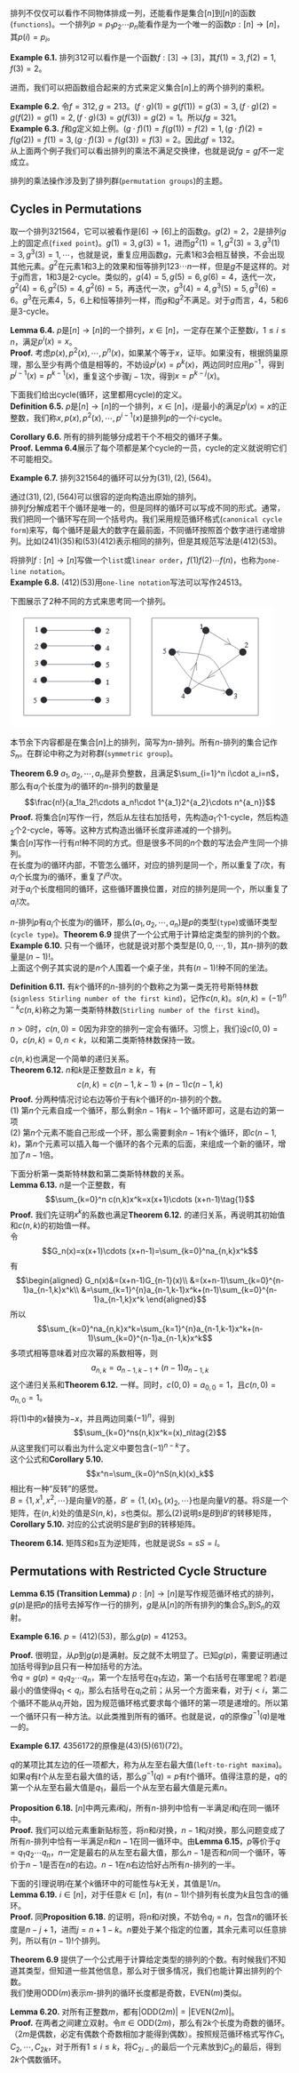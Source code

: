 排列不仅仅可以看作不同物体排成一列，还能看作是集合$[n]$到$[n]$的函数(`functions`)。一个排列$p=p_1p_2\cdots p_n$能看作是为一个唯一的函数$p:[n]\to[n]$，其$p(i)=p_i$。

**Example 6.1.** 排列312可以看作是一个函数$f:[3]\to [3]$，其$f(1)=3,f(2)=1,f(3)=2$。

进而，我们可以把函数组合起来的方式来定义集合$[n]$上的两个排列的乘积。

**Example 6.2.** 令$f=312,g=213$。$(f\cdot g)(1)=g(f(1))=g(3)=3,(f\cdot g)(2) =g(f(2))=g(1)=2,(f\cdot g)(3)=g(f(3))=g(2) =1$。所以$fg=321$。  
**Example 6.3.** $f$和$g$定义如上例。$(g\cdot f)(1)=f(g(1))=f(2)=1,(g\cdot f)(2)=f(g(2))=f(1)=3,(g\cdot f)(3)=f(g(3))=f(3)=2$。因此$gf=132$。  
从上面两个例子我们可以看出排列的乘法不满足交换律，也就是说$fg=gf$不一定成立。

排列的乘法操作涉及到了排列群(`permutation groups`)的主题。

## Cycles in Permutations
取一个排列321564，它可以被看作是$[6]\to[6]$上的函数$g$。$g(2)=2$，2是排列$g$上的固定点(`fixed point`)。$g(1)=3,g(3)=1$，进而$g^2(1)=1,g^2(3)=3,g^3(1)=3,g^3(3)=1,\cdots$，也就是说，重复应用函数$g$，元素1和3会相互替换，不会出现其他元素。$g^2$在元素1和3上的效果和恒等排列$123\cdots n$一样，但是$g$不是这样的。对于$g$而言，1和3是$2$-cycle。类似的，$g(4)=5,g(5)=6,g(6)=4$，迭代一次，$g^2(4)=6,g^2(5)=4,g^2(6)=5$，再迭代一次，$g^3(4)=4,g^3(5)=5,g^3(6)=6$。$g^3$在元素4，5，6上和恒等排列一样，而$g$和$g^2$不满足。对于$g$而言，4，5和6是$3$-cycle。

**Lemma 6.4.** $p$是$[n]\to[n]$的一个排列，$x\in[n]$，一定存在某个正整数$i$，$1\le i\le n$，满足$p^i(x)=x$。  
**Proof.** 考虑$p(x), p^2(x), \cdots, p^n(x)$，如果某个等于$x$，证毕。如果没有，根据鸽巢原理，那么至少有两个值是相等的，不妨设$p^j(x)=p^k(x)$，两边同时应用$p^{-1}$，得到$p^{j-1}(x)=p^{k-1}(x)$，重复这个步骤$j-1$次，得到$x=p^{k-j}(x)$。

下面我们给出cycle(循环，这里都用cycle)的定义。  
**Definition 6.5.** $p$是$[n]\to[n]$的一个排列，$x\in[n]$，$i$是最小的满足$p^i(x)=x$的正整数，我们称$x,p(x), p^2(x), \cdots, p^{i-1}(x)$是排列$p$的一个$i$-cycle。

**Corollary 6.6.** 所有的排列能够分成若干个不相交的循环子集。  
**Proof.** **Lemma 6.4**展示了每个项都是某个cycle的一员，cycle的定义就说明它们不可能相交。

**Example 6.7.** 排列$321564$的循环可以分为$(31), (2), (564)$。

通过$(31), (2), (564)$可以很容的逆向构造出原始的排列。  
排列$f$分解成若干个循环是唯一的，但是同样的循环可以写成不同的形式。通常，我们把同一个循环写在同一个括号内。我们采用规范循环格式(`canonical cycle form`)来写，每个循环是最大的数字在最前面，不同循环按照首个数字进行递增排列。比如$(241)(35)$和$(53)(412)$表示相同的排列，但是其规范写法是$(412)(53)$。

将排列$f:[n]\to[n]$写做一个`list`或`linear order`，$f(1)f(2)\cdots f(n)$，也称为`one-line notation`。  
**Example 6.8.** $(412)(53)$用`one-line notation`写法可以写作24513。

下图展示了2种不同的方式来思考同一个排列。  
![](0601.png)

本节余下内容都是在集合$[n]$上的排列，简写为$n$-排列。所有$n$-排列的集合记作$S_n$。在群论中称之为对称群(`symmetric group`)。

**Theorem 6.9** $a_1,a_2,\cdots,a_n$是非负整数，且满足$\sum_{i=1}^n i\cdot a_i=n$，那么有$a_i$个长度为$i$的循环的$n$-排列的数量是
$$\frac{n!}{a_1!a_2!\cdots a_n!\cdot 1^{a_1}2^{a_2}\cdots n^{a_n}}$$
**Proof.** 将集合$[n]$写作一行，然后从左往右加括号，先构造$a_1$个1-cycle，然后构造$_2$个2-cycle，等等。这种方式构造出循环长度非递减的一个排列。  
集合$[n]$写作一行有$n!$种不同的方式。但是很多不同的$n$个数的写法会产生同一个排列。  
在长度为$i$的循环内部，不管怎么循环，对应的排列是同一个，所以重复了$i$次，有$a_i$个长度为$i$的循环，重复了$i^{a_i}$次。  
对于$a_i$个长度相同的循环，这些循环置换位置，对应的排列是同一个，所以重复了$a_i!$次。

$n$-排列$p$有$a_i$个长度为$i$的循环，那么$(a_1,a_2,\cdots,a_n)$是$p$的类型(`type`)或循环类型(`cycle type`)。**Theorem 6.9** 提供了一个公式用于计算给定类型的排列的个数。  
**Example 6.10.** 只有一个循环，也就是说对那个类型是$(0,0,\cdots,1)$，其$n$-排列的数量是$(n-1)!$。  
上面这个例子其实说的是$n$个人围着一个桌子坐，共有$(n-1)!$种不同的坐法。

**Definition 6.11.** 有$k$个循环的$n$-排列的个数称之为第一类无符号斯特林数(`signless Stirling number of the first kind`)，记作$c(n,k)$。$s(n,k)=(-1)^{n-k}c(n,k)$称之为第一类斯特林数(`Stirling number of the first kind`)。

$n>0$时，$c(n,0)=0$因为非空的排列一定会有循环。习惯上，我们设$c(0,0)=0$，$c(n,k)=0,n<k$，以和第二类斯特林数保持一致。

$c(n,k)$也满足一个简单的递归关系。  
**Theorem 6.12.** $n$和$k$是正整数且$n\ge k$，有
$$c(n,k)=c(n-1,k-1)+(n-1)c(n-1,k)$$
**Proof.** 分两种情况讨论右边等价于有$k$个循环的$n$-排列的个数。  
(1) 第$n$个元素自成一个循环，那么剩余$n-1$有$k-1$个循环即可，这是右边的第一项  
(2) 第$n$个元素不能自己形成一个环，那么需要剩余$n-1$有$k$个循环，即$c(n-1,k)$，第$n$个元素可以插入每一个循环的各个元素的后面，来组成一个新的循环，增加了$n-1$倍。

下面分析第一类斯特林数和第二类斯特林数的关系。  
**Lemma 6.13.** $n$是一个正整数，有
$$\sum_{k=0}^n c(n,k)x^k=x(x+1)\cdots (x+n-1)\tag{1}$$
**Proof.** 我们先证明$x^k$的系数也满足**Theorem 6.12.** 的递归关系，再说明其初始值和$c(n,k)$的初始值一样。  
令
$$G_n(x)=x(x+1)\cdots (x+n-1)=\sum_{k=0}^na_{n,k}x^k$$
有
$$\begin{aligned}
G_n(x)&=(x+n-1)G_{n-1}(x)\\
&=(x+n-1)\sum_{k=0}^{n-1}a_{n-1,k}x^k\\
&=\sum_{k=1}^{n}a_{n-1,k-1}x^k+(n-1)\sum_{k=0}^{n-1}a_{n-1,k}x^k
\end{aligned}$$
所以
$$\sum_{k=0}^na_{n,k}x^k=\sum_{k=1}^{n}a_{n-1,k-1}x^k+(n-1)\sum_{k=0}^{n-1}a_{n-1,k}x^k$$
多项式相等意味着对应次幂的系数相等，则
$$a_{n,k}=a_{n-1,k-1}+(n-1)a_{n-1,k}$$
这个递归关系和**Theorem 6.12.** 一样。同时，$c(0,0)=a_{0,0}=1$，且$c(n,0)=a_{n,0}=1$。

将$(1)$中的$x$替换为$-x$，并且两边同乘$(-1)^n$，得到
$$\sum_{k=0}^ns(n,k)x^k=(x)_n\tag{2}$$
从这里我们可以看出为什么定义中要包含$(-1)^{n-k}$了。  
这个公式和**Corollary 5.10.**
$$x^n=\sum_{k=0}^nS(n,k)(x)_k$$
相比有一种“反转”的感觉。  
$B=\{1,x^1,x^2,\cdots\}$是向量$V$的基，$B'=\{1,(x)_1,(x)_2,\cdots\}$也是向量$V$的基。将$S$是一个矩阵，在$(n,k)$处的值是$S(n,k)$，$s$也类似。那么$(2)$说明$s$是$B$到$B'$的转移矩阵，**Corollary 5.10.** 对应的公式说明$S$是$B'$到$B$的转移矩阵。

**Theorem 6.14.** 矩阵$S$和$s$互为逆矩阵，也就是说$Ss=sS=I$。

## Permutations with Restricted Cycle Structure
**Lemma 6.15 (Transition Lemma)** $p:[n]\to[n]$是写作规范循环格式的排列，$g(p)$是把$p$的括号去掉写作一行的排列，$g$是从$[n]$的所有排列的集合$S_n$到$S_n$的双射。

**Example 6.16.** $p=(412)(53)$，那么$g(p)=41253$。

**Proof.** 很明显，从$p$到$g(p)$是满射。反之就不太明显了。已知$g(p)$，需要证明通过加括号得到$p$且只有一种加括号的方法。  
令$q=g(p)=q_1q_2\cdots q_n$，第一个左括号在$q_1$左边，第一个右括号在哪里呢？若$i$是最小的值使得$q_1<q_i$，那么右括号在$q_i$之前；从另一个方面来看，对于$j<i$，第二个循环不能从$q_j$开始，因为规范循环格式要求每个循环的第一项是递增的。所以第一个循环只有一种方法。以此类推到所有的循环。也就是说，$q$的原像$g^{-1}(q)$是唯一的。

**Example 6.17.** 4356172的原像是(43)(5)(61)(72)。

$q$的某项比其左边的任一项都大，称为从左至右最大值(`left-to-right maxima`)。如果$q$有$t$个从左至右最大值的话，那么$g^{-1}(q)=p$有$t$个循环。值得注意的是，$q$的第一个从左至右最大值是$q_1$，最后一个从左至右最大值是元素$n$。

**Proposition 6.18.** $[n]$中两元素$i$和$j$，所有$n$-排列中恰有一半满足$i$和$j$在同一循环中。  
**Proof.** 我们可以给元素重新贴标签，将$n$和$i$对换，$n-1$和$j$对换，那么问题变成了所有$n$-排列中恰有一半满足$n$和$n-1$在同一循环中。由**Lemma 6.15**，$p$等价于$q=q_1q_2\cdots q_n$，$n$一定是最右的从左至右最大值，那么$n-1$是否和$n$同一个循环，等价于$n-1$是否在$n$的右边。$n-1$在$n$右边恰好占所有$n$-排列的一半。

下面的引理说明$i$在某个$k$循环中的可能性与$k$无关，其值是$1/n$。  
**Lemma 6.19.** $i\in [n]$，对于任意$k\in[n]$，有$(n-1)!$个排列有长度为$k$且包含$i$的循环。  
**Proof.** 同**Proposition 6.18.** 的证明，将$n$和$i$对换，不妨令$q_j=n$，包含$n$的循环长度是$n-j+1$，进而$j=n+1-k$。$n$要处于某个指定的位置，其余元素可以任意排列，所以有$(n-1)!$个排列。

**Theorem 6.9** 提供了一个公式用于计算给定类型的排列的个数。有时候我们不知道其类型，但知道一些其他信息，那么对于很多情况，我们也能计算出排列的个数。  
我们使用$\text{ODD}(m)$表示$m$-排列的循环长度都是奇数，$\text{EVEN}(m)$类似。

**Lemma 6.20.** 对所有正整数$m$，都有$|\text{ODD}(2m)|=|\text{EVEN}(2m)|$。  
**Proof.** 在两者之间建立双射。令$\pi\in\text{ODD}(2m)$，那么有$2k$个长度为奇数的循环。（$2m$是偶数，必定有偶数个奇数相加才能得到偶数）。按照规范循环格式写作$C_1,C_2,\cdots,C_{2k}$，对于所有$1\le i\le k$，将$C_{2i-1}$的最后一个元素放到$C_{2i}$的最后，得到$2k$个偶数循环。
